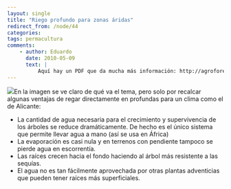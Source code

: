 ```yaml
---
layout: single
title: "Riego profundo para zonas áridas"
redirect_from: /node/44
categories:
tags: permacultura
comments: 
    - author: Eduardo
      date: 2010-05-09
      text: |
          Aquí hay un PDF que da mucha más información: http://agroforestry.net/pubs/Deep%20pipe%20irrigation.pdf  
---
```

![](/images/posts/2010-05-09-riego-profundo-para-zonas-aridas/fig_10_4_7.jpg)En la imagen se ve claro de qué va el tema, pero solo por recalcar algunas ventajas de regar directamente en profundas para un clima como el de Alicante:

- La cantidad de agua necesaria para el crecimiento y supervivencia de los árboles se reduce dramáticamente. De hecho es el único sistema que permite llevar agua a mano (así se usa en África)  
- La evaporación es casi nula y en terrenos con pendiente tampoco se pierde agua en escorrentía.  
- Las raíces crecen hacia el fondo haciendo al árbol más resistente a las sequías.  
- El agua no es tan fácilmente aprovechada por otras plantas adventicias que pueden tener raíces más superficiales.
